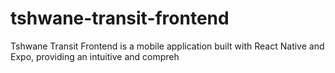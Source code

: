 # tshwane-transit-frontend
Tshwane Transit Frontend is a mobile application built with React Native and Expo, providing an intuitive and compreh
